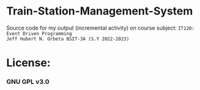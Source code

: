 # Train-Station-Management-System
Source code for my output (incremental activity) on course subject: ```IT120: Event Driven Programming```<br/>
```Jeff Hubert N. Orbeta BSIT-3A (S.Y 2022-2023)```

# License:
### **GNU GPL v3.0**
